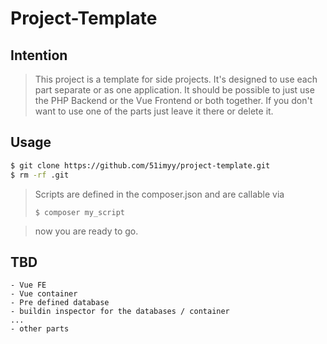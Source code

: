 # Project-Template

## Intention

> This project is a template for side projects.
> It's designed to use each part separate or as one application. 
> It should be possible to just use the PHP Backend or
> the Vue Frontend or both together.
> If you don't want to use one of the parts just leave it there or
> delete it.

## Usage

```bash
$ git clone https://github.com/51imyy/project-template.git
$ rm -rf .git
```
> Scripts are defined in the composer.json and are callable via 
> ```shell
> $ composer my_script
> ```

> now you are ready to go.


## TBD
```
- Vue FE
- Vue container
- Pre defined database
- buildin inspector for the databases / container
...
- other parts
```